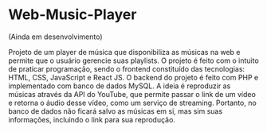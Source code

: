 # Web-Music-Player

(Ainda em desenvolvimento)

Projeto de um player de música que disponibiliza as músicas na web e permite que o usuário gerencie suas playlists. O projeto é feito com o intuito de praticar programação, sendo o frontend constituído das tecnologias: HTML, CSS, JavaScript e React JS. O backend do projeto é feito com PHP e implementado com banco de dados MySQL.
A ideia é reproduzir as músicas através da API do YouTube, que permite passar o link de um vídeo e retorna o áudio desse vídeo, como um serviço de streaming. Portanto, no banco de dados não ficará salvo as músicas em si, mas sim suas informações, incluindo o link para sua reprodução.
